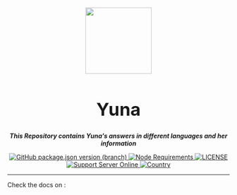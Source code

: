 <h1 align="center">
  <img src='https://github.com/HellCatVN/yuna/blob/main/avatar/main.png?raw=true' height='150'>
</h1>
<h1 align="center" style="font-size:40px"><strong>Yuna</strong></h1>
<p align="center"><strong>
  <i>
    This Repository contains Yuna's answers in different languages and her information
  </i>
</strong></p>

<p align="center">
  <a href="https://github.com/HellCatVN/yuna">
    <img alt="GitHub package.json version (branch)" src="https://img.shields.io/github/package-json/v/HellCatVN/yuna/main?color=pink&label=Current%20Version">
  </a>
  <a href="https://nodejs.org/dist/latest-v14.x/">
    <img src="https://img.shields.io/static/v1?label=node&message=>=14.15.4&color=success&logo=Node.js&logoColor=white" alt="Node Requirements">
  </a>
  <a href="https://github.com/HellCatVN/yuna/blob/main/LICENSE">
    <img src="https://img.shields.io/github/license/HellCatVN/yuna?color=pink&label=License" alt="LICENSE">
  </a>
  <a href="https://discord.gg/MJpCfgXxH6">
    <img src="https://img.shields.io/discord/598787196421668894?color=%237289DA&label=Support&logo=discord&logoColor=white" alt="Support Server Online">
  </a>
  <a href="https://github.com/HellCatVN">
    <img src="https://madewithlove.now.sh/vn?heart=true&template=flat" alt="Country">
  </a>
</p>

---

Check the docs on : 
